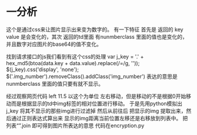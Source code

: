 # 一分析
这个是通过css来让图片显示出来变为数字的。
有一下特征 首先是 返回的 key value 是会变化的，其次 返回的td里面 有nunmberclass 里面的值也是变化的，并且数字对应图片的base64的值不变化。

找到请求接口的js我们看到有这个css的处理
                        var j_key = '.' + hex_md5(btoa(data.key + data.value).replace(/=/g, ''));
                        $(j_key).css('display', 'none');
                        $('.img_number').removeClass().addClass('img_number')
表达的意思是nunmberclass 里面的值只要有就不显示。


经过观察网页代码 left 11.5  以这个为单位 左右移动，但是移动的不是根据0开始移动而是根据显示的td中img标签的相对位置进行移动。
于是先用python模拟出j_key 将其不显示的那些img进行过滤掉 然后从前往后 把显示的img 提取出来，然后通过正则表达式算出来 显示的img距离当前位置左移还是右移放到列表中。
把列表“”.join 即可得到图片所表达的意思 代码在encryption.py

